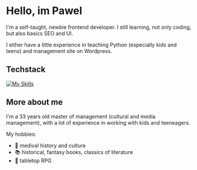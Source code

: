 # Hello, im Pawel 

I'm a self-taught, newbie frontend developer. I still learning, not only coding, but also basics SEO and UI. 

I either have a little experience in teaching Python (especially kids and teens) and management site on Wordpress.


## Techstack 
[![My Skills](https://skillicons.dev/icons?i=js,html,css,py,figma,wordpress,vscode,linux)](https://skillicons.dev)

## More about me
I'm a 33 years old master of management (cultural and media management), with a lot of experience in working with kids and teeneagers. 

My hobbies: 
- :european_castle: medival history and culture 
- :books: historical, fantasy books, classics of literature
- :game_die: tabletop RPG
